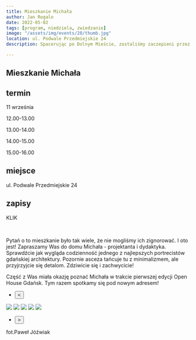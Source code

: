 ```yaml
---
title: Mieszkanie Michała
author: Jan Rogalo
date: 2022-05-02
tags: [program, niedziela, zwiedzanie]
image: "/assets/img/events/20/thumb.jpg"
location: ul. Podwale Przedmiejskie 24
description: Spacerując po Dolnym Mieście, zostaliśmy zaczepieni przez nieznajomą osobę, która zaoferowała nam pomoc i zaprosiła do wnętrza lokalu, w którym pracuje. Tą osobą okazała się Danuta Płuzińska, a miejscem Inkubator Sąsiedzkiej Energii. I tak oto znaleźliśmy się w miejscu przepełnionym otwartością, życzliwością i energią!

---
```

<section class="section-services">
    <div class="services">

<h1 class="event-h1">Mieszkanie Michała</h1>

<h2 class="event-h2">termin</h2>
<p>11 września</p>
<p class="tab">12.00-13.00</p>
<p class="tab">13.00-14.00</p>
<p class="tab">14.00-15.00</p>
<p class="tab">15.00-16.00</p>

<h2 class="event-h2">miejsce</h2>
<p>ul. Podwale Przedmiejskie 24</p>

<h2 class="event-h2">zapisy</h2>
<p>KLIK</p>
<br>


<p>Pytań o to mieszkanie było tak wiele, że nie mogliśmy ich zignorować. I oto jest! Zapraszamy Was do domu Michała - projektanta i dydaktyka. Sprawdźcie jak wygląda codzienność jednego z najlepszych portrecistów gdańskiej architektury. Pozornie asceza tańcuje tu z minimalizmem, ale przyjrzyjcie się detalom. Zdziwicie się i zachwycicie!</p>

<p>Część z Was miała okazję poznać Michała w trakcie pierwszej edycji Open House Gdańsk. Tym razem spotkamy się pod nowym adresem!</p>

<div class="slider-container">
  <nav class="slider-nav">
    <ul>
      <li>
        <button class="previous">
          <span><</span>
        </button>
      </li>
</ul>
</nav>
  <div class="slider">
  <a href="/assets/img/events/20/TO.jpg"><img class="active" src="/assets/img/events/20/TO.jpg"></a>
   <a href="/assets/img/events/20/2.jpg"><img src="/assets/img/events/20/2.jpg"></a>
   <a href="/assets/img/events/20/3.jpg"><img src="/assets/img/events/20/3.jpg"></a>
  <a href="/assets/img/events/20/4.jpg"><img src="/assets/img/events/20/4.jpg"></a>
  <a href="/assets/img/events/20/5.jpg"><img src="/assets/img/events/20/5.jpg"></a>
  </div>
<nav class="slider-nav">
    <ul>
      <li>
        <button class="next">
          <span>></span>
        </button>
      </li>
    </ul>
  </nav>
</div>

<p>fot.Paweł Jóźwiak</p>
</section>
    <script src="/assets/scripts/slider.js"></script>
